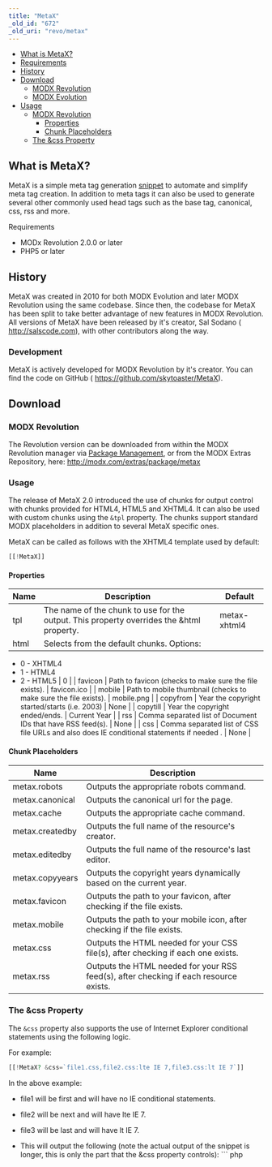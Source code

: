 ```yaml
---
title: "MetaX"
_old_id: "672"
_old_uri: "revo/metax"
---
```


- [What is MetaX?](#MetaX-WhatisMetaX%3F)
- [Requirements](#MetaX-Requirements)
- [History](#MetaX-History)
- [Download](#MetaX-Download)
  - [MODX Revolution](#MetaX-MODXRevolution)
  - [MODX Evolution](#MetaX-MODXEvolution)
- [Usage](#MetaX-Usage)
  - [MODX Revolution](#MetaX-MODXRevolution)
      - [Properties](#MetaX-Properties)
      - [Chunk Placeholders](#MetaX-ChunkPlaceholders)
  - [The &css Property](#MetaX-The%26cssProperty)



## What is MetaX?

 MetaX is a simple meta tag generation [snippet](developing-in-modx/basic-development/snippets) to automate and simplify meta tag creation. In addition to meta tags it can also be used to generate several other commonly used head tags such as the base tag, canonical, css, rss and more.

 Requirements

- MODx Revolution 2.0.0 or later
- PHP5 or later

## History

 MetaX was created in 2010 for both MODX Evolution and later MODX Revolution using the same codebase. Since then, the codebase for MetaX has been split to take better advantage of new features in MODX Revolution. All versions of MetaX have been released by it's creator, Sal Sodano ( <http://salscode.com>), with other contributors along the way.

### Development

 MetaX is actively developed for MODX Revolution by it's creator. You can find the code on GitHub ( <https://github.com/skytoaster/MetaX>).

## Download

### MODX Revolution

 The Revolution version can be downloaded from within the MODX Revolution manager via [Package Management](developing-in-modx/advanced-development/package-management "Package Management"), or from the MODX Extras Repository, here: <http://modx.com/extras/package/metax>

### Usage

 The release of MetaX 2.0 introduced the use of chunks for output control with chunks provided for HTML4, HTML5 and XHTML4. It can also be used with custom chunks using the `&tpl` property. The chunks support standard MODX placeholders in addition to several MetaX specific ones.

 MetaX can be called as follows with the XHTML4 template used by default:

 ``` php 
[[!MetaX]]

```

#### Properties

 | Name | Description | Default |
|------|-------------|---------|
| tpl | The name of the chunk to use for the output. This property overrides the &html property. | metax-xhtml4 |
| html | Selects from the default chunks. Options:

- 0 - XHTML4
- 1 - HTML4
- 2 - HTML5 | 0 |
| favicon | Path to favicon (checks to make sure the file exists). | favicon.ico |
| mobile | Path to mobile thumbnail (checks to make sure the file exists). | mobile.png |
| copyfrom | Year the copyright started/starts (i.e. 2003) | None |
| copytill | Year the copyright ended/ends. | Current Year |
| rss | Comma separated list of Document IDs that have RSS feed(s). | None |
| css | Comma separated list of CSS file URLs and also does IE conditional statements if needed . | None |

#### Chunk Placeholders

 | Name | Description |
|------|-------------|
| metax.robots | Outputs the appropriate robots command. |
| metax.canonical | Outputs the canonical url for the page. |
| metax.cache | Outputs the appropriate cache command. |
| metax.createdby | Outputs the full name of the resource's creator. |
| metax.editedby | Outputs the full name of the resource's last editor. |
| metax.copyyears | Outputs the copyright years dynamically based on the current year. |
| metax.favicon | Outputs the path to your favicon, after checking if the file exists. |
| metax.mobile | Outputs the path to your mobile icon, after checking if the file exists. |
| metax.css | Outputs the HTML needed for your CSS file(s), after checking if each one exists. |
| metax.rss | Outputs the HTML needed for your RSS feed(s), after checking if each resource exists. |

### The &css Property

 The `&css` property also supports the use of Internet Explorer conditional statements using the following logic.

 For example:

 ``` php 
[[!MetaX? &css=`file1.css,file2.css:lte IE 7,file3.css:lt IE 7`]]

```

 In the above example:

- file1 will be first and will have no IE conditional statements.
- file2 will be next and will have lte IE 7.
- file3 will be last and will have lt IE 7.
- This will output the following (note the actual output of the snippet is longer, this is only the part that the &css property controls): ``` php 
  <link rel="stylesheet" href="file1.css" type="text/css" />
  <!--[if lte IE 7]>
  <link rel="stylesheet" href="file2.css" type="text/css" />
  <![endif]-->
  <!--[if lt IE 7]>
  <link rel="stylesheet" href="file3.css" type="text/css" />
  <![endif]-->
  	
  ```
